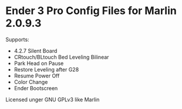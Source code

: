 # Ender 3 Pro Config Files for Marlin 2.0.9.3
 Supports:
 * 4.2.7 Silent Board
 * CRtouch/BLtouch Bed Leveling Bilinear
 * Park Head on Pause
 * Restore Leveling after G28
 * Resume Power Off
 * Color Change
 * Ender Bootscreen


Licensed unger GNU GPLv3 like Marlin